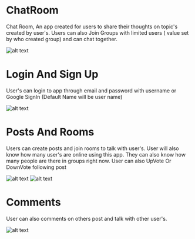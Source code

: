 # ChatRoom
Chat Room, An app created for users to share their thoughts on topic's created by user's. Users can also Join Groups with limited users ( value set by who created group)
and can chat together.

![alt text](https://firebasestorage.googleapis.com/v0/b/chat-room-35748.appspot.com/o/chat.jpg?alt=media&token=e4db3477-6210-438c-a418-2d7b46572a78)

# Login And Sign Up
User's can login to app through email and password with username or Google SignIn (Default Name will be user name)

![alt text](https://firebasestorage.googleapis.com/v0/b/chat-room-35748.appspot.com/o/sign%20up.jpg?alt=media&token=1e7165c7-af02-465a-b841-1826bc388057)

# Posts And Rooms
Users can create posts and join rooms to talk with user's. User will also know how many user's are online using this app. They can also know how many people are there
in groups right now. User can also UpVote Or DownVote following post

![alt text](https://firebasestorage.googleapis.com/v0/b/chat-room-35748.appspot.com/o/post%20frag.jpg?alt=media&token=a3af7238-ad28-433b-9715-bfd950e03475)           ![alt text](https://firebasestorage.googleapis.com/v0/b/chat-room-35748.appspot.com/o/rooms%20frag.jpg?alt=media&token=9ee9f8f2-d0d5-48b0-88a7-e95b9ff737f1)

# Comments
User can also comments on others post and talk with other user's.

![alt text](https://firebasestorage.googleapis.com/v0/b/chat-room-35748.appspot.com/o/comments.jpg?alt=media&token=598954cd-1b01-4c44-97c4-8663e3110a08)     

